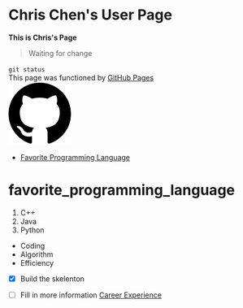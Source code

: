 # Chris Chen's User Page
**This is Chris's Page**
>
> Waiting for change
> 
`git status`  
This page was functioned by [GitHub Pages](https://pages.github.com/)  
![](download.png)  
- [Favorite Programming Language](#favorite_programming_language)
# favorite_programming_language
1. C++
2. Java
3. Python  
* Coding  
* Algorithm  
* Efficiency  
- [x] Build the skelenton
- [ ] Fill in more information
[Career Experience](Page2.md)  


